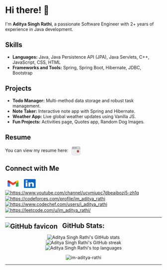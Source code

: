 # Hi there! 👋

I'm **Aditya Singh Rathi**, a passionate Software Engineer with 2+ years of experience in Java development.

## Skills
- **Languages:** Java, Java Persistence API (JPA), Java Servlets, C++, JavaScript, CSS, HTML
- **Frameworks and Tools:** Spring, Spring Boot, Hibernate, JDBC, Bootstrap

## Projects
- **Todo Manager:** Multi-method data storage and robust task management.
- **Note Taker:** Interactive note app with Spring and Hibernate.
- **Weather App:** Live global weather updates using Vanilla JS.
- **Fun Projects:** Activities page, Quotes app, Random Dog Images.

## Resume
You can view my resume here: &nbsp;
<a href="https://drive.google.com/file/d/108Imd88QmDSmaYfz953GXOHn1rnY5kds/view?usp=sharing" style="text-decoration: none;" target="_blank">
  <img src="https://github.com/im-aditya-rathi/im-aditya-rathi/blob/main/resources/cv-svgrepo-com.svg" alt="LinkedIn" style="vertical-align: middle; width: 28px;" />
</a>

## Connect with Me
<p align="left">
  <a href="mailto:adityasinghrathi315@gmail.com" target="blank"><img align="center" src="https://github.com/im-aditya-rathi/im-aditya-rathi/blob/main/resources/gmail-svgrepo-com.svg" alt="https://www.linkedin.com/in/aditya-singh-rathi/" height="38" width="50" /></a> 
  <a href="https://www.linkedin.com/in/aditya-singh-rathi" target="blank"><img align="center" src="https://github.com/im-aditya-rathi/im-aditya-rathi/blob/main/resources/linkedin-svgrepo-com.svg" alt="https://www.linkedin.com/in/aditya-singh-rathi/" height="38" width="50" /></a>
  <a href="https://www.youtube.com/channel/ucymiupc7dbeaibozj5-zh1q" target="blank"><img align="center" src="https://raw.githubusercontent.com/rahuldkjain/github-profile-readme-generator/master/src/images/icons/Social/youtube.svg" alt="https://www.youtube.com/channel/ucymiupc7dbeaibozj5-zh1q" height="35" width="45" /></a> &nbsp; &nbsp;
  <a href="https://codeforces.com/profile/im_aditya_rathi" target="blank"><img align="center" src="https://raw.githubusercontent.com/rahuldkjain/github-profile-readme-generator/master/src/images/icons/Social/codeforces.svg" alt="https://codeforces.com/profile/im_aditya_rathi" height="35" width="45" /></a> &nbsp;
  <a href="https://www.codechef.com/users/i_aditya_rathi" target="blank"><img align="center" src="https://cdn.jsdelivr.net/npm/simple-icons@3.1.0/icons/codechef.svg" alt="https://www.codechef.com/users/i_aditya_rathi" height="35" width="45" /></a>
  <a href="https://leetcode.com/u/im_aditya_rathi/" target="blank"><img align="center" src="https://raw.githubusercontent.com/rahuldkjain/github-profile-readme-generator/master/src/images/icons/Social/leet-code.svg" alt="https://leetcode.com/u/im_aditya_rathi/" height="35" width="45" /></a>
</p>
</p>

---

<h2 style="display: inline; vertical-align: middle;">
  <img src="https://github.githubassets.com/favicons/favicon.svg" alt="GitHub favicon" style="vertical-align: middle; margin-right: 10px; width: 37px;" />
  GitHub Stats:
</h2>
<p align="center">
  <img src="https://github-readme-stats.vercel.app/api?username=im-aditya-rathi&theme=dark&hide_border=false&include_all_commits=true&count_private=false" alt="Aditya Singh Rathi's GitHub stats" />
  <br/>
  <img src="https://github-readme-streak-stats.herokuapp.com/?user=im-aditya-rathi&theme=dark&hide_border=false" alt="Aditya Singh Rathi's GitHub streak" />
  <br/>
  <img src="https://github-readme-stats.vercel.app/api/top-langs/?username=im-aditya-rathi&theme=dark&hide_border=false&include_all_commits=true&count_private=false&layout=compact" alt="Aditya Singh Rathi's top languages" />
</p>

<p align="center"> <img src="https://komarev.com/ghpvc/?username=im-aditya-rathi&label=Profile%20views&color=0e75b6&style=flat" alt="im-aditya-rathi" /> </p>

---
